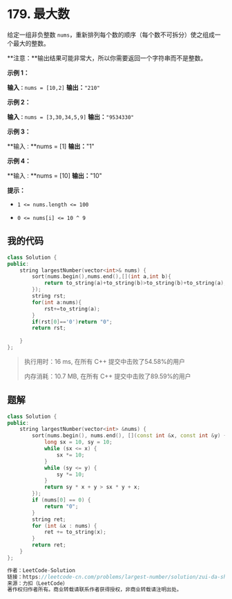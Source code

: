 # 179. 最大数
给定一组非负整数 `nums`，重新排列每个数的顺序（每个数不可拆分）使之组成一个最大的整数。

**注意：**输出结果可能非常大，所以你需要返回一个字符串而不是整数。

 

**示例 1：**

**输入`：`**`nums = [10,2]`
**输出：**`"210"`

**示例 2：**

**输入`：`**`nums = [3,30,34,5,9]`
**输出：**`"9534330"`


**示例 3：**

**输入`：`**nums = [1]
**输出：**"1"


**示例 4：**

**输入`：`**nums = [10]
**输出：**"10"




**提示：**


- `1 <= nums.length <= 100`

- `0 <= nums[i] <= 10 ^ 9`


## 我的代码
```c++
class Solution {
public:
    string largestNumber(vector<int>& nums) {
        sort(nums.begin(),nums.end(),[](int a,int b){
            return to_string(a)+to_string(b)>to_string(b)+to_string(a);
        });
        string rst;
        for(int a:nums){
            rst+=to_string(a);
        }
        if(rst[0]=='0')return "0";
        return rst;
        
    }
};
```
> 执行用时：16 ms, 在所有 C++ 提交中击败了54.58%的用户
>
> 内存消耗：10.7 MB, 在所有 C++ 提交中击败了89.59%的用户

## 题解

```c++
class Solution {
public:
    string largestNumber(vector<int> &nums) {
        sort(nums.begin(), nums.end(), [](const int &x, const int &y) {
            long sx = 10, sy = 10;
            while (sx <= x) {
                sx *= 10;
            }
            while (sy <= y) {
                sy *= 10;
            }
            return sy * x + y > sx * y + x;
        });
        if (nums[0] == 0) {
            return "0";
        }
        string ret;
        for (int &x : nums) {
            ret += to_string(x);
        }
        return ret;
    }
};

作者：LeetCode-Solution
链接：https://leetcode-cn.com/problems/largest-number/solution/zui-da-shu-by-leetcode-solution-sid5/
来源：力扣（LeetCode）
著作权归作者所有。商业转载请联系作者获得授权，非商业转载请注明出处。
```


